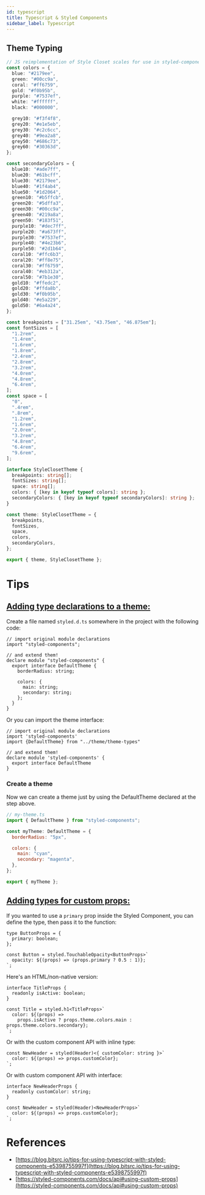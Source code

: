 ```yaml
---
id: typescript
title: Typescript & Styled Components
sidebar_label: Typescript
---
```


## Theme Typing

```ts
// JS reimplementation of Style Closet scales for use in styled-components
const colors = {
  blue: "#2179ee",
  green: "#00cc9a",
  coral: "#ff6759",
  gold: "#f0b95b",
  purple: "#7537ef",
  white: "#ffffff",
  black: "#000000",

  grey10: "#f3f4f8",
  grey20: "#e1e5eb",
  grey30: "#c2c6cc",
  grey40: "#9ea2a8",
  grey50: "#686c73",
  grey60: "#30363d",
};

const secondaryColors = {
  blue10: "#ade7ff",
  blue20: "#61bcff",
  blue30: "#2179ee",
  blue40: "#1f4ab4",
  blue50: "#1d2064",
  green10: "#b5ffcb",
  green20: "#5dffa3",
  green30: "#00cc9a",
  green40: "#219a8a",
  green50: "#183f51",
  purple10: "#dec7ff",
  purple20: "#a673ff",
  purple30: "#7537ef",
  purple40: "#4e23b6",
  purple50: "#2d1b64",
  coral10: "#ffc6b3",
  coral20: "#ff8e75",
  coral30: "#ff6759",
  coral40: "#eb312a",
  coral50: "#7b1e30",
  gold10: "#ffedc2",
  gold20: "#ffda8b",
  gold30: "#f0b95b",
  gold40: "#e5a229",
  gold50: "#6a4a24",
};

const breakpoints = ["31.25em", "43.75em", "46.875em"];
const fontSizes = [
  "1.2rem",
  "1.4rem",
  "1.6rem",
  "1.8rem",
  "2.4rem",
  "2.8rem",
  "3.2rem",
  "4.0rem",
  "4.8rem",
  "6.4rem",
];
const space = [
  "0",
  ".4rem",
  ".8rem",
  "1.2rem",
  "1.6rem",
  "2.0rem",
  "3.2rem",
  "4.8rem",
  "6.4rem",
  "9.6rem",
];

interface StyleClosetTheme {
  breakpoints: string[];
  fontSizes: string[];
  space: string[];
  colors: { [key in keyof typeof colors]: string };
  secondaryColors: { [key in keyof typeof secondaryColors]: string };
}

const theme: StyleClosetTheme = {
  breakpoints,
  fontSizes,
  space,
  colors,
  secondaryColors,
};

export { theme, StyleClosetTheme };
```

# Tips

## [Adding type declarations to a theme:](https://styled-components.com/docs/api#create-a-declarations-file)

Create a file named `styled.d.ts` somewhere in the project with the following code:

```tsx
// import original module declarations
import "styled-components";

// and extend them!
declare module "styled-components" {
  export interface DefaultTheme {
    borderRadius: string;

    colors: {
      main: string;
      secondary: string;
    };
  }
}
```

Or you can import the theme interface:

```tsx
// import original module declarations
import 'styled-components'
import {DefaultTheme} from "../theme/theme-types"

// and extend them!
declare module 'styled-components' {
  export interface DefaultTheme
}
```

### **Create a theme**

Now we can create a theme just by using the DefaultTheme declared at the step above.

```jsx
// my-theme.ts
import { DefaultTheme } from "styled-components";

const myTheme: DefaultTheme = {
  borderRadius: "5px",

  colors: {
    main: "cyan",
    secondary: "magenta",
  },
};

export { myTheme };
```

## [Adding types for custom props:](https://styled-components.com/docs/api#using-custom-props)

If you wanted to use a `primary` prop inside the Styled Component, you can define the type, then pass it to the function:

```tsx
type ButtonProps = {
  primary: boolean;
};

const Button = styled.TouchableOpacity<ButtonProps>`
  opacity: ${(props) => (props.primary ? 0.5 : 1)};
`;
```

Here's an HTML/non-native version:

```tsx
interface TitleProps {
  readonly isActive: boolean;
}

const Title = styled.h1<TitleProps>`
  color: ${(props) =>
    props.isActive ? props.theme.colors.main : props.theme.colors.secondary};
`;
```

Or with the custom component API with inline type:

```tsx
const NewHeader = styled(Header)<{ customColor: string }>`
  color: ${(props) => props.customColor};
`;
```

Or with custom component API with interface:

```tsx
interface NewHeaderProps {
  readonly customColor: string;
}

const NewHeader = styled(Header)<NewHeaderProps>`
  color: ${(props) => props.customColor};
`;
```

# References

- [https://blog.bitsrc.io/tips-for-using-typescript-with-styled-components-e5398755997f](https://blog.bitsrc.io/tips-for-using-typescript-with-styled-components-e5398755997f)
- [https://styled-components.com/docs/api#using-custom-props](https://styled-components.com/docs/api#using-custom-props)
